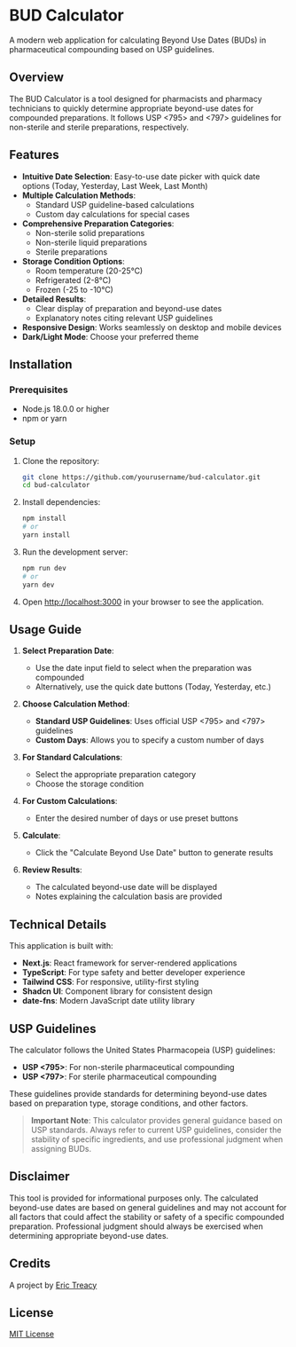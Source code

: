 # BUD Calculator

A modern web application for calculating Beyond Use Dates (BUDs) in pharmaceutical compounding based on USP guidelines.

## Overview

The BUD Calculator is a tool designed for pharmacists and pharmacy technicians to quickly determine appropriate beyond-use dates for compounded preparations. It follows USP <795> and <797> guidelines for non-sterile and sterile preparations, respectively.

## Features

- **Intuitive Date Selection**: Easy-to-use date picker with quick date options (Today, Yesterday, Last Week, Last Month)
- **Multiple Calculation Methods**:
  - Standard USP guideline-based calculations
  - Custom day calculations for special cases
- **Comprehensive Preparation Categories**:
  - Non-sterile solid preparations
  - Non-sterile liquid preparations
  - Sterile preparations
- **Storage Condition Options**:
  - Room temperature (20-25°C)
  - Refrigerated (2-8°C)
  - Frozen (-25 to -10°C)
- **Detailed Results**:
  - Clear display of preparation and beyond-use dates
  - Explanatory notes citing relevant USP guidelines
- **Responsive Design**: Works seamlessly on desktop and mobile devices
- **Dark/Light Mode**: Choose your preferred theme

## Installation

### Prerequisites

- Node.js 18.0.0 or higher
- npm or yarn

### Setup

1. Clone the repository:
   ```bash
   git clone https://github.com/yourusername/bud-calculator.git
   cd bud-calculator
   ```

2. Install dependencies:
   ```bash
   npm install
   # or
   yarn install
   ```

3. Run the development server:
   ```bash
   npm run dev
   # or
   yarn dev
   ```

4. Open [http://localhost:3000](http://localhost:3000) in your browser to see the application.

## Usage Guide

1. **Select Preparation Date**:
   - Use the date input field to select when the preparation was compounded
   - Alternatively, use the quick date buttons (Today, Yesterday, etc.)

2. **Choose Calculation Method**:
   - **Standard USP Guidelines**: Uses official USP <795> and <797> guidelines
   - **Custom Days**: Allows you to specify a custom number of days

3. **For Standard Calculations**:
   - Select the appropriate preparation category
   - Choose the storage condition

4. **For Custom Calculations**:
   - Enter the desired number of days or use preset buttons

5. **Calculate**:
   - Click the "Calculate Beyond Use Date" button to generate results

6. **Review Results**:
   - The calculated beyond-use date will be displayed
   - Notes explaining the calculation basis are provided

## Technical Details

This application is built with:

- **Next.js**: React framework for server-rendered applications
- **TypeScript**: For type safety and better developer experience
- **Tailwind CSS**: For responsive, utility-first styling
- **Shadcn UI**: Component library for consistent design
- **date-fns**: Modern JavaScript date utility library

## USP Guidelines

The calculator follows the United States Pharmacopeia (USP) guidelines:

- **USP <795>**: For non-sterile pharmaceutical compounding
- **USP <797>**: For sterile pharmaceutical compounding

These guidelines provide standards for determining beyond-use dates based on preparation type, storage conditions, and other factors.

> **Important Note**: This calculator provides general guidance based on USP standards. Always refer to current USP guidelines, consider the stability of specific ingredients, and use professional judgment when assigning BUDs.

## Disclaimer

This tool is provided for informational purposes only. The calculated beyond-use dates are based on general guidelines and may not account for all factors that could affect the stability or safety of a specific compounded preparation. Professional judgment should always be exercised when determining appropriate beyond-use dates.

## Credits

A project by [Eric Treacy](https://etreacy.me)

## License

[MIT License](LICENSE)

